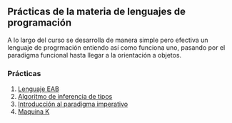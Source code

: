 ## Prácticas de la materia de lenguajes de programación

A lo largo del curso se desarrolla de manera simple pero efectiva un lenguaje de progrmación entiendo así como funciona uno, pasando por el paradigma funcional hasta llegar a la orientación a objetos.

### Prácticas
1. [Lenguaje EAB](Practica1/)
2. [Algoritmo de inferencia de tipos](Practica2/)
3. [Introducción al paradigma imperativo](Practica3/)
4. [Maquina K](Practica4/)